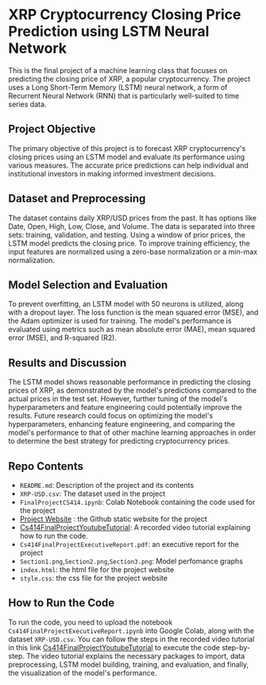 # XRP Cryptocurrency Closing Price Prediction using LSTM Neural Network

This is the final project of a machine learning class that focuses on predicting the closing price of XRP, a popular cryptocurrency. The project uses a Long Short-Term Memory (LSTM) neural network, a form of Recurrent Neural Network (RNN) that is particularly well-suited to time series data. 

## Project Objective
The primary objective of this project is to forecast XRP cryptocurrency's closing prices using an LSTM model and evaluate its performance using various measures. The accurate price predictions can help individual and institutional investors in making informed investment decisions.

## Dataset and Preprocessing
The dataset contains daily XRP/USD prices from the past. It has options like Date, Open, High, Low, Close, and Volume. The data is separated into three sets: training, validation, and testing. Using a window of prior prices, the LSTM model predicts the closing price. To improve training efficiency, the input features are normalized using a zero-base normalization or a min-max normalization.

## Model Selection and Evaluation
To prevent overfitting, an LSTM model with 50 neurons is utilized, along with a dropout layer. The loss function is the mean squared error (MSE), and the Adam optimizer is used for training. The model's performance is evaluated using metrics such as mean absolute error (MAE), mean squared error (MSE), and R-squared (R2). 

## Results and Discussion
The LSTM model shows reasonable performance in predicting the closing prices of XRP, as demonstrated by the model's predictions compared to the actual prices in the test set. However, further tuning of the model's hyperparameters and feature engineering could potentially improve the results. Future research could focus on optimizing the model's hyperparameters, enhancing feature engineering, and comparing the model's performance to that of other machine learning approaches in order to determine the best strategy for predicting cryptocurrency prices.

## Repo Contents
- `README.md`: Description of the project and its contents
- `XRP-USD.csv`: The dataset used in the project
- `FinalProjectCS414.ipynb`: Colab Notebook containing the code used for the project
- [Project Website](https://omardrira.github.io/CS414FinalProject/) : the Github static website for the project
- [Cs414FinalProjectYoutubeTutorial](https://youtu.be/aZnYOdqEge0): A recorded video tutorial explaining how to run the code.
- `Cs414FinalProjectExecutiveReport.pdf`: an executive report for the project
- `Section1.png`,`Section2.png`,`Section3.png`: Model perfomance graphs
- `index.html`: the html file for the project website
- `style.css`: the css file for the project website

## How to Run the Code
To run the code, you need to upload the notebook `Cs414FinalProjectExecutiveReport.ipynb` into Google Colab, along with the dataset `XRP-USD.csv`. You can follow the steps in the recorded video tutorial in this link [Cs414FinalProjectYoutubeTutorial](https://youtu.be/aZnYOdqEge0) to execute the code step-by-step. The video tutorial explains the necessary packages to import, data preprocessing, LSTM model building, training, and evaluation, and finally, the visualization of the model's performance.
